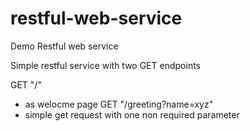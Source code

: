# restful-web-service
Demo Restful web service

Simple restful service with two GET endpoints

GET "/"
- as welocme page
GET "/greeting?name=xyz"
- simple get request with one non required parameter 
